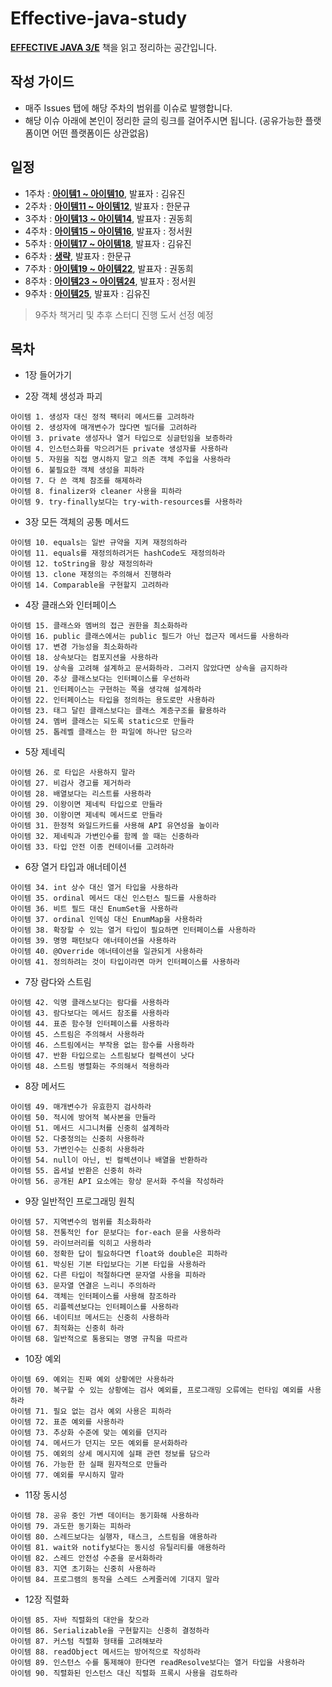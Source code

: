 # Effective-java-study

[**EFFECTIVE JAVA 3/E**](http://www.yes24.com/Product/Goods/65551284) 책을 읽고 정리하는 공간입니다.

## 작성 가이드
* 매주 Issues 탭에 해당 주차의 범위를 이슈로 발행합니다.
* 해당 이슈 아래에 본인이 정리한 글의 링크를 걸어주시면 됩니다. (공유가능한 플랫폼이면 어떤 플랫폼이든 상관없음)

## 일정
* 1주차 : [**아이템1 ~ 아이템10**](https://github.com/hmg0616/Effective-java-study/issues/1), 발표자 : 김유진
* 2주차 : [**아이템11 ~ 아이템12**](https://github.com/hmg0616/Effective-java-study/issues/2), 발표자 : 한문규
* 3주차 : [**아이템13 ~ 아이템14**](https://github.com/hmg0616/Effective-java-study/issues/3), 발표자 : 권동희
* 4주차 : [**아이템15 ~ 아이템16**](https://github.com/hmg0616/Effective-java-study/issues/4), 발표자 : 정서원
* 5주차 : [**아이템17 ~ 아이템18**](https://github.com/hmg0616/Effective-java-study/issues/5), 발표자 : 김유진
* 6주차 : [**생략**](https://github.com/hmg0616/Effective-java-study/issues/6), 발표자 : 한문규
* 7주차 : [**아이템19 ~ 아이템22**](https://github.com/hmg0616/Effective-java-study/issues/7), 발표자 : 권동희
* 8주차 : [**아이템23 ~ 아이템24**](https://github.com/hmg0616/Effective-java-study/issues/8), 발표자 : 정서원
* 9주차 : [**아이템25**](https://github.com/hmg0616/Effective-java-study/issues/9), 발표자 : 김유진
> 9주차 책거리 및 추후 스터디 진행 도서 선정 예정

## 목차
* 1장 들어가기

* 2장 객체 생성과 파괴
```
아이템 1. 생성자 대신 정적 팩터리 메서드를 고려하라
아이템 2. 생성자에 매개변수가 많다면 빌더를 고려하라
아이템 3. private 생성자나 열거 타입으로 싱글턴임을 보증하라
아이템 4. 인스턴스화를 막으려거든 private 생성자를 사용하라
아이템 5. 자원을 직접 명시하지 말고 의존 객체 주입을 사용하라
아이템 6. 불필요한 객체 생성을 피하라
아이템 7. 다 쓴 객체 참조를 해제하라
아이템 8. finalizer와 cleaner 사용을 피하라
아이템 9. try-finally보다는 try-with-resources를 사용하라
```

* 3장 모든 객체의 공통 메서드
```
아이템 10. equals는 일반 규약을 지켜 재정의하라
아이템 11. equals를 재정의하려거든 hashCode도 재정의하라
아이템 12. toString을 항상 재정의하라
아이템 13. clone 재정의는 주의해서 진행하라
아이템 14. Comparable을 구현할지 고려하라
```

* 4장 클래스와 인터페이스
```
아이템 15. 클래스와 멤버의 접근 권한을 최소화하라
아이템 16. public 클래스에서는 public 필드가 아닌 접근자 메서드를 사용하라
아이템 17. 변경 가능성을 최소화하라
아이템 18. 상속보다는 컴포지션을 사용하라
아이템 19. 상속을 고려해 설계하고 문서화하라. 그러지 않았다면 상속을 금지하라
아이템 20. 추상 클래스보다는 인터페이스를 우선하라
아이템 21. 인터페이스는 구현하는 쪽을 생각해 설계하라
아이템 22. 인터페이스는 타입을 정의하는 용도로만 사용하라
아이템 23. 태그 달린 클래스보다는 클래스 계층구조를 활용하라
아이템 24. 멤버 클래스는 되도록 static으로 만들라
아이템 25. 톱레벨 클래스는 한 파일에 하나만 담으라
```

* 5장 제네릭
```
아이템 26. 로 타입은 사용하지 말라
아이템 27. 비검사 경고를 제거하라
아이템 28. 배열보다는 리스트를 사용하라
아이템 29. 이왕이면 제네릭 타입으로 만들라
아이템 30. 이왕이면 제네릭 메서드로 만들라
아이템 31. 한정적 와일드카드를 사용해 API 유연성을 높이라
아이템 32. 제네릭과 가변인수를 함께 쓸 때는 신중하라
아이템 33. 타입 안전 이종 컨테이너를 고려하라
```

* 6장 열거 타입과 애너테이션
```
아이템 34. int 상수 대신 열거 타입을 사용하라
아이템 35. ordinal 메서드 대신 인스턴스 필드를 사용하라
아이템 36. 비트 필드 대신 EnumSet을 사용하라
아이템 37. ordinal 인덱싱 대신 EnumMap을 사용하라
아이템 38. 확장할 수 있는 열거 타입이 필요하면 인터페이스를 사용하라
아이템 39. 명명 패턴보다 애너테이션을 사용하라
아이템 40. @Override 애너테이션을 일관되게 사용하라
아이템 41. 정의하려는 것이 타입이라면 마커 인터페이스를 사용하라
```

* 7장 람다와 스트림
```
아이템 42. 익명 클래스보다는 람다를 사용하라
아이템 43. 람다보다는 메서드 참조를 사용하라
아이템 44. 표준 함수형 인터페이스를 사용하라
아이템 45. 스트림은 주의해서 사용하라
아이템 46. 스트림에서는 부작용 없는 함수를 사용하라
아이템 47. 반환 타입으로는 스트림보다 컬렉션이 낫다
아이템 48. 스트림 병렬화는 주의해서 적용하라
```

* 8장 메서드
```
아이템 49. 매개변수가 유효한지 검사하라
아이템 50. 적시에 방어적 복사본을 만들라
아이템 51. 메서드 시그니처를 신중히 설계하라
아이템 52. 다중정의는 신중히 사용하라
아이템 53. 가변인수는 신중히 사용하라
아이템 54. null이 아닌, 빈 컬렉션이나 배열을 반환하라
아이템 55. 옵셔널 반환은 신중히 하라
아이템 56. 공개된 API 요소에는 항상 문서화 주석을 작성하라
```

* 9장 일반적인 프로그래밍 원칙
```
아이템 57. 지역변수의 범위를 최소화하라
아이템 58. 전통적인 for 문보다는 for-each 문을 사용하라
아이템 59. 라이브러리를 익히고 사용하라
아이템 60. 정확한 답이 필요하다면 float와 double은 피하라
아이템 61. 박싱된 기본 타입보다는 기본 타입을 사용하라
아이템 62. 다른 타입이 적절하다면 문자열 사용을 피하라
아이템 63. 문자열 연결은 느리니 주의하라
아이템 64. 객체는 인터페이스를 사용해 참조하라
아이템 65. 리플렉션보다는 인터페이스를 사용하라
아이템 66. 네이티브 메서드는 신중히 사용하라
아이템 67. 최적화는 신중히 하라
아이템 68. 일반적으로 통용되는 명명 규칙을 따르라
```

* 10장 예외
```
아이템 69. 예외는 진짜 예외 상황에만 사용하라
아이템 70. 복구할 수 있는 상황에는 검사 예외를, 프로그래밍 오류에는 런타임 예외를 사용하라
아이템 71. 필요 없는 검사 예외 사용은 피하라
아이템 72. 표준 예외를 사용하라
아이템 73. 추상화 수준에 맞는 예외를 던지라
아이템 74. 메서드가 던지는 모든 예외를 문서화하라
아이템 75. 예외의 상세 메시지에 실패 관련 정보를 담으라
아이템 76. 가능한 한 실패 원자적으로 만들라
아이템 77. 예외를 무시하지 말라
```

* 11장 동시성
```
아이템 78. 공유 중인 가변 데이터는 동기화해 사용하라
아이템 79. 과도한 동기화는 피하라
아이템 80. 스레드보다는 실행자, 태스크, 스트림을 애용하라
아이템 81. wait와 notify보다는 동시성 유틸리티를 애용하라
아이템 82. 스레드 안전성 수준을 문서화하라
아이템 83. 지연 초기화는 신중히 사용하라
아이템 84. 프로그램의 동작을 스레드 스케줄러에 기대지 말라
```

* 12장 직렬화
```
아이템 85. 자바 직렬화의 대안을 찾으라
아이템 86. Serializable을 구현할지는 신중히 결정하라
아이템 87. 커스텀 직렬화 형태를 고려해보라
아이템 88. readObject 메서드는 방어적으로 작성하라
아이템 89. 인스턴스 수를 통제해야 한다면 readResolve보다는 열거 타입을 사용하라
아이템 90. 직렬화된 인스턴스 대신 직렬화 프록시 사용을 검토하라
```
